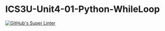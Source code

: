 # ICS3U-Unit4-01-Python-WhileLoop

[![GitHub's Super Linter](https://github.com/dbcalitis/ICS3U-Unit4-01-Python-WhileLoop/workflows/GitHub's%20Super%20Linter/badge.svg)](https://github.com/dbcalitis/ICS3U-Unit4-01-Python-WhileLoop/actions)
